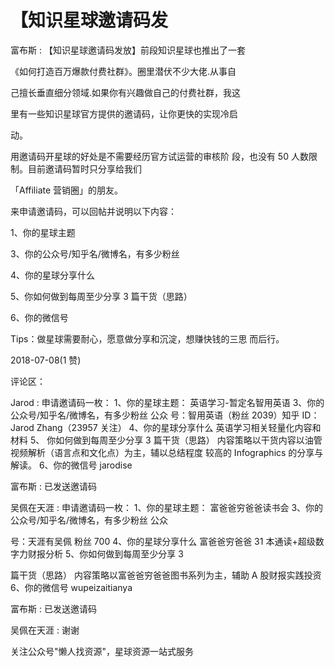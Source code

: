 # 【知识星球邀请码发

富布斯 : 【知识星球邀请码发放】前段知识星球也推出了一套

《如何打造百万爆款付费社群》。圈里潜伏不少大佬.从事自

己擅长垂直细分领域.如果你有兴趣做自己的付费社群，我这

里有一些知识星球官方提供的邀请码，让你更快的实现冷启

动。

用邀请码开星球的好处是不需要经历官方试运营的审核阶 段，也没有 50 人数限制。目前邀请码暂时只分享给我们

「Affiliate 营销圈」的朋友。

来申请邀请码，可以回帖并说明以下内容：

1、你的星球主题

3、你的公众号/知乎名/微博名，有多少粉丝

4、你的星球分享什么

5、你如何做到每周至少分享 3 篇干货（思路）

6、你的微信号

Tips：做星球需要耐心，愿意做分享和沉淀，想赚快钱的三思 而后行。

2018-07-08(1 赞)

评论区：

Jarod : 申请邀请码一枚： 1、你的星球主题： 英语学习-暂定名智用英语 3、你的公众号/知乎名/微博名，有多少粉丝 公众 号：智用英语（粉丝 2039）知乎 ID：Jarod Zhang（23957 关注） 4、你的星球分享什么 英语学习相关轻量化内容和材料 5、 你如何做到每周至少分享 3 篇干货（思路） 内容策略以干货内容以油管视频解析（语言点和文化点）为主，辅以总结程度 较高的 Infographics 的分享与解读。 6、你的微信号 jarodise

富布斯 : 已发送邀请码

吴佩在天涯 : 申请邀请码一枚： 1、你的星球主题： 富爸爸穷爸爸读书会 3、你的公众号/知乎名/微博名，有多少粉丝 公众

号：天涯有吴佩 粉丝 700 4、你的星球分享什么 富爸爸穷爸爸 31 本通读+超级数字力财报分析 5、你如何做到每周至少分享 3

篇干货（思路） 内容策略以富爸爸穷爸爸图书系列为主，辅助 A 股财报实践投资 6、你的微信号 wupeizaitianya

富布斯 : 已发送邀请码

吴佩在天涯 : 谢谢

关注公众号"懒人找资源"，星球资源一站式服务